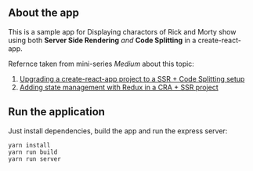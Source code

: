 ## About the app

This is a sample app for Displaying charactors of Rick and Morty show using both **Server Side Rendering** _and_ **Code Splitting** in a create-react-app.

Refernce taken from  mini-series  _Medium_ about this topic:

1. [Upgrading a create-react-app project to a SSR + Code Splitting setup](http://medium.com/bucharestjs/upgrading-a-create-react-app-project-to-a-ssr-code-splitting-setup-9da57df2040a)
2. [Adding state management with Redux in a CRA + SSR project](https://medium.com/bucharestjs/adding-state-management-with-redux-in-a-cra-srr-project-9798d74dbb3b)


## Run the application

Just install dependencies, build the app and run the express server:

```
yarn install
yarn run build
yarn run server
```

